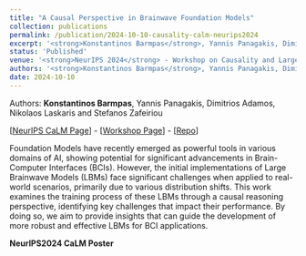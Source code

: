 ```yaml
---
title: "A Causal Perspective in Brainwave Foundation Models"
collection: publications
permalink: /publication/2024-10-10-causality-calm-neurips2024
excerpt: '<strong>Konstantinos Barmpas</strong>, Yannis Panagakis, Dimitrios Adamos, Nikolaos Laskaris and Stefanos Zafeiriou - [[Paper](https://openreview.net/pdf?id=IGSDECEKt8)] [[Poster]()] '
status: 'Published'
venue: '<strong>NeurIPS 2024</strong> - Workshop on Causality and Large Models (CaLM)' 
authors: '<strong>Konstantinos Barmpas</strong>, Yannis Panagakis, Dimitrios Adamos, Nikolaos Laskaris and Stefanos Zafeiriou'
date: 2024-10-10
---
```


Authors: <strong>Konstantinos Barmpas</strong>, Yannis Panagakis, Dimitrios Adamos, Nikolaos Laskaris and Stefanos Zafeiriou

[[NeurIPS CaLM Page]()] - [[Workshop Page](https://calm-workshop-2024.github.io)] - [[Repo]()]

Foundation Models have recently emerged as powerful tools in various domains of AI, showing potential for significant advancements in Brain-Computer Interfaces (BCIs). However, the initial implementations of Large Brainwave Models (LBMs) face significant challenges when applied to real-world scenarios, primarily due to various distribution shifts. This work examines the training process of these LBMs through a causal reasoning perspective, identifying key challenges that impact their performance. By doing so, we aim to provide insights that can guide the development of more robust and effective LBMs for BCI applications.

**NeurIPS2024 CaLM Poster**


